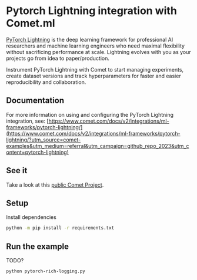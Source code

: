 # Pytorch Lightning integration with Comet.ml

[PyTorch Lightning](https://lightning.ai/docs/pytorch/stable/) is the deep learning framework for professional AI researchers and machine learning engineers who need maximal flexibility without sacrificing performance at scale. Lightning evolves with you as your projects go from idea to paper/production.

Instrument PyTorch Lightning with Comet to start managing experiments, create dataset versions and track hyperparameters for faster and easier reproducibility and collaboration.

## Documentation

For more information on using and configuring the PyTorch Lightning integration, see: [https://www.comet.com/docs/v2/integrations/ml-frameworks/pytorch-lightning/](https://www.comet.com/docs/v2/integrations/ml-frameworks/pytorch-lightning/?utm_source=comet-examples&utm_medium=referral&utm_campaign=github_repo_2023&utm_content=pytorch-lightning)

## See it

Take a look at this [public Comet Project](TODO).

## Setup

Install dependencies

```bash
python -m pip install -r requirements.txt
```

## Run the example

TODO?

```bash
python pytorch-rich-logging.py
```
